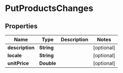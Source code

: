 

# PutProductsChanges


## Properties

| Name | Type | Description | Notes |
|------------ | ------------- | ------------- | -------------|
|**description** | **String** |  |  [optional] |
|**locale** | **String** |  |  [optional] |
|**unitPrice** | **Double** |  |  [optional] |



